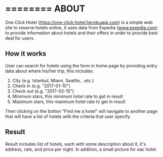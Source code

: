========
ABOUT
========

One Click Hotel (https://one-click-hotel.herokuapp.com) is a simple web site to reserve hotels online, it uses data from Expedia (www.expedia.com) to provide information about hotels and their offers in order to provide best deal for users.

How it works
------------
User can search for hotels using the form in home page by providing entry data about where his/her trip, this includes:
1. City (e.g. Istanbul, Miami, Seattle, ..etc.)
2. Check in (e.g. "2017-01-10")
3. Check out (e.g. "2017-02-15")
4. Minimum stars, this minimum hotel rate to get in result
5. Maximum stars, this maximum hotel rate to get in result

Then clicking on the botton "Find me a hotel" will navigate to another page that will have a list of hotels with the criteria that user specify.

Result
-------
Result includes list of hotels, each with some description about it, it's address, rate, and price per night. In addition, a small picture for eac hotel.